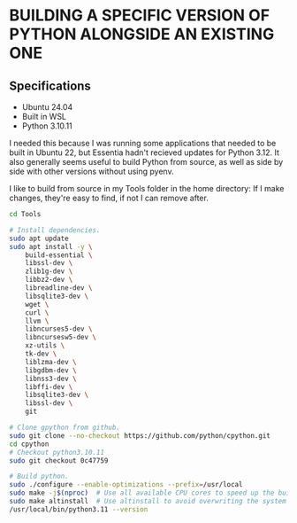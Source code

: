 # BUILDING A SPECIFIC VERSION OF PYTHON ALONGSIDE AN EXISTING ONE

## Specifications
- Ubuntu 24.04
- Built in WSL
- Python 3.10.11

I needed this because I was running some applications that needed to be built in Ubuntu 22, but Essentia hadn't recieved updates for Python 3.12. It also generally seems useful to build Python from source, as well as side by side with other versions without using pyenv.

I like to build from source in my Tools folder in the home directory: If I make changes, they're easy to find, if not I can remove after.
```bash
cd Tools
```

```bash
# Install dependencies.
sudo apt update
sudo apt install -y \
    build-essential \
    libssl-dev \
    zlib1g-dev \
    libbz2-dev \
    libreadline-dev \
    libsqlite3-dev \
    wget \
    curl \
    llvm \
    libncurses5-dev \
    libncursesw5-dev \
    xz-utils \
    tk-dev \
    liblzma-dev \
    libgdbm-dev \
    libnss3-dev \
    libffi-dev \
    libsqlite3-dev \
    libssl-dev \
    git

# Clone gpython from github.
sudo git clone --no-checkout https://github.com/python/cpython.git
cd cpython
# Checkout python3.10.11
sudo git checkout 0c47759

# Build python.
sudo ./configure --enable-optimizations --prefix=/usr/local
sudo make -j$(nproc)  # Use all available CPU cores to speed up the build
sudo make altinstall  # Use altinstall to avoid overwriting the system Python
/usr/local/bin/python3.11 --version
```
